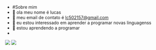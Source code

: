 - #Sobre mim
- 👋 ola meu nome é lucas
- 👀 meu email de contato é lc502157@gmail.com 
- 🌱 eu estou interessado em aprender a programar novas linguagenss
- 💞️ estou aprendendo a programar
- 
![](https://img.shields.io/badge/Scratch-4D97FF?style=for-the-badge&logo=Scratch&logoColor=white;)
![](https://img.shields.io/badge/JavaScript-323330?style=for-the-badge&logo=javascript&logoColor=F7DF1E)
